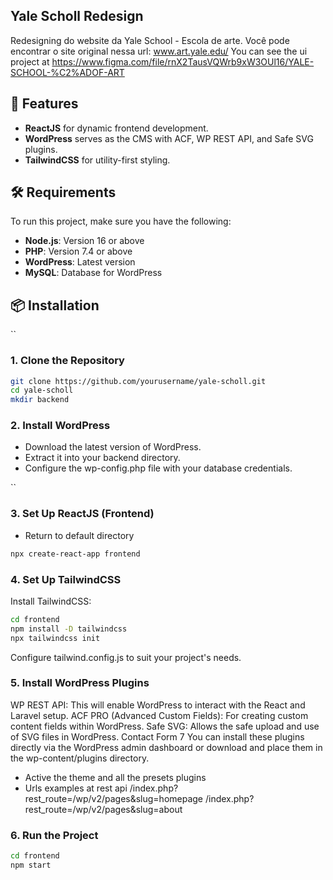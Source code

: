 ## Yale Scholl Redesign
Redesigning do website da Yale School - Escola de arte. Você pode encontrar o site original nessa url: www.art.yale.edu/
You can see the ui project at https://www.figma.com/file/rnX2TausVQWrb9xW3OUl16/YALE-SCHOOL-%C2%ADOF-ART

## 🚀 Features
- **ReactJS** for dynamic frontend development.
- **WordPress** serves as the CMS with ACF, WP REST API, and Safe SVG plugins.
- **TailwindCSS** for utility-first styling.

## 🛠️ Requirements
To run this project, make sure you have the following:

- **Node.js**: Version 16 or above
- **PHP**: Version 7.4 or above
- **WordPress**: Latest version
- **MySQL**: Database for WordPress

## 📦 Installation
``
### 1. Clone the Repository
```bash
git clone https://github.com/yourusername/yale-scholl.git
cd yale-scholl
mkdir backend
``` 
### 2. Install WordPress
- Download the latest version of WordPress.
- Extract it into your backend directory.
- Configure the wp-config.php file with your database credentials.

``
### 3. Set Up ReactJS (Frontend)
- Return to default directory
```bash
npx create-react-app frontend
```

### 4. Set Up TailwindCSS
Install TailwindCSS:
````bash
cd frontend
npm install -D tailwindcss
npx tailwindcss init

````
Configure tailwind.config.js to suit your project's needs.

### 5. Install WordPress Plugins
WP REST API: This will enable WordPress to interact with the React and Laravel setup.
ACF PRO (Advanced Custom Fields): For creating custom content fields within WordPress.
Safe SVG: Allows the safe upload and use of SVG files in WordPress.
Contact Form 7
You can install these plugins directly via the WordPress admin dashboard or download and place them in the wp-content/plugins directory.

- Active the theme and all the presets plugins
- Urls examples at rest api
/index.php?rest_route=/wp/v2/pages&slug=homepage
/index.php?rest_route=/wp/v2/pages&slug=about

### 6. Run the Project

````bash
cd frontend
npm start
